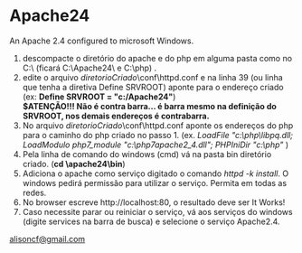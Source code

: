 # Apache24

An Apache 2.4 configured to microsoft Windows.

 1. descompacte o diretório do apache e do php em alguma pasta como no C:\ (ficará C:\Apache24\ e C:\php) .
 2. edite o arquivo $diretorioCriado$\conf\httpd.conf e na linha 39 (ou linha que tenha a diretiva Define SRVROOT) aponte para o endereço criado (ex: <b> Define SRVROOT = "c:/Apache24"</b>) <br><span> <b>$ATENÇÃO!!! Não é contra barra... é barra mesmo na definição do SRVROOT, nos demais endereços é contrabarra.</span></b>
 3. No arquivo $diretorioCriado$\conf\httpd.conf aponte os endereços do php para o caminho do php criado no passo 1. (ex. <i>LoadFile "c:\php\libpq.dll; LoadModulo php7_module "c:\php7apache2_4.dll"; PHPIniDir "c:\php" </i>) 
 5. Pela linha de comando do windows (cmd) vá na pasta bin diretório criado. (<b>cd \apache24\bin</b>)
 6. Adiciona o apache como serviço digitado o comando <i>httpd -k install</i>. O windows pedirá permissão para utilizar o serviço. Permita em todas as redes.
 7. No browser escreve http://localhost:80, o resultado deve ser It Works!
 8. Caso necessite parar ou reiniciar o serviço, vá aos serviços do windows (digite services na barra de busca) e selecione o serviço Apache2.4. 


alisoncf@gmail.com
